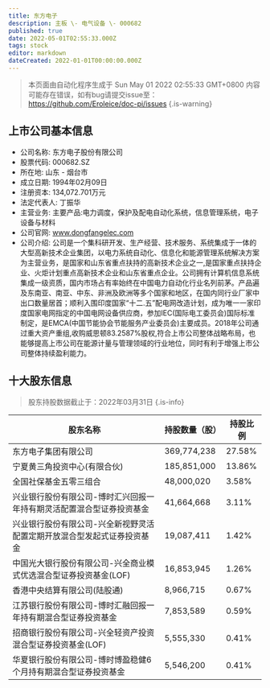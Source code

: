 ```yaml
---
title: 东方电子
description: 主板 \- 电气设备 \- 000682
published: true
date: 2022-05-01T02:55:33.000Z
tags: stock
editor: markdown
dateCreated: 2022-01-01T00:00:00.000Z
---
```


> 本页面由自动化程序生成于 Sun May 01 2022 02:55:33 GMT+0800
> 内容可能存在错误，如有bug请提交issue至：https://github.com/Eroleice/doc-pi/issues
{.is-warning}

## 上市公司基本信息
- 公司名称: 东方电子股份有限公司
- 股票代码: 000682.SZ
- 所在地: 山东 - 烟台市
- 成立日期: 1994年02月09日
- 注册资本: 134,072.701万元
- 法定代表人: 丁振华
- 主营业务: 主要产品:电力调度，保护及配电自动化系统，信息管理系统，电子设备与材料
- 公司官网: www.dongfangelec.com
- 公司介绍: 公司是一个集科研开发、生产经营、技术服务、系统集成于一体的大型高新技术企业集团，以电力系统自动化、信息化和能源管理系统解决方案为主营业务，是国家和山东省重点扶持的高新技术企业之一,是国家重点扶持企业、火炬计划重点高新技术企业和山东省重点企业。公司拥有计算机信息系统集成一级资质，国内市场占有率始终在中国电力自动化行业名列前茅。产品遍及东南亚、南亚、中东、非洲及欧洲等多个国家和地区，在国内同行业厂家中出口数量居首；顺利入围印度国家“十二.五”配电网改造计划，成为唯一一家印度国家电网指定的中国电网设备供应商，参加IEC(国际电工委员会)国际标准制定，是EMCA(中国节能协会节能服务产业委员会)主要成员。2018年公司通过重大资产重组,收购威思顿83.2587%股权,符合上市公司整体战略布局，也能够提高上市公司在能源计量与管理领域的行业地位，同时有利于增强上市公司整体持续盈利能力。


## 十大股东信息
> 股东持股数据截止于：2022年03月31日
{.is-info}

| 股东名称 | 持股数量（股） | 持股比例 |
| --- | --- | --- |
| 东方电子集团有限公司 | 369,774,238 | 27.58% |
| 宁夏黄三角投资中心(有限合伙) | 185,851,000 | 13.86% |
| 全国社保基金五零三组合 | 48,000,020 | 3.58% |
| 兴业银行股份有限公司-博时汇兴回报一年持有期灵活配置混合型证券投资基金 | 41,664,668 | 3.11% |
| 兴业银行股份有限公司-兴全新视野灵活配置定期开放混合型发起式证券投资基金 | 19,087,411 | 1.42% |
| 中国光大银行股份有限公司-兴全商业模式优选混合型证券投资基金(LOF) | 16,853,945 | 1.26% |
| 香港中央结算有限公司(陆股通) | 8,966,715 | 0.67% |
| 江苏银行股份有限公司-博时汇融回报一年持有期混合型证券投资基金 | 7,853,589 | 0.59% |
| 招商银行股份有限公司-兴全轻资产投资混合型证券投资基金(LOF) | 5,555,330 | 0.41% |
| 华夏银行股份有限公司-博时博盈稳健6个月持有期混合型证券投资基金 | 5,546,200 | 0.41% |




